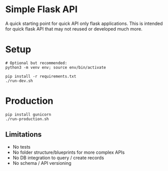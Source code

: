 # Simple Flask API

A quick starting point for quick API only flask applications. This is intended for quick flask API that may not reused or developed much more.

# Setup
```
# Optional but recommended:
python3 -m venv env; source env/bin/activate

pip install -r requirements.txt
./run-dev.sh
```

# Production
```
pip install gunicorn
./run-production.sh
```

## Limitations

* No tests
* No folder structure/blueprints for more complex APIs
* No DB integration to query / create records
* No schema / API versioning

